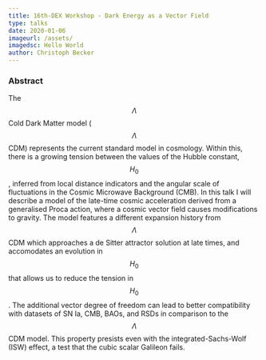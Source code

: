 ```yaml
---
title: 16th-DEX Workshop - Dark Energy as a Vector Field
type: talks
date: 2020-01-06
imageurl: /assets/
imagedsc: Hello World
author: Christoph Becker
---
```


### Abstract

The $$\Lambda$$ Cold Dark Matter model ($$\Lambda$$CDM) represents the current standard model in cosmology. Within this, there is a growing tension between the values of the Hubble constant, $$H_0$$, inferred from local distance indicators and the angular scale of fluctuations in the Cosmic Microwave Background (CMB). In this talk I will describe a model of the late-time cosmic acceleration derived from a generalised Proca action, where a cosmic vector field causes modifications to gravity. The model features a different expansion history from $$\Lambda$$CDM which approaches a de Sitter attractor solution at late times, and accomodates an evolution in $$H_0$$ that allows us to reduce the tension in $$H_0$$. The additional vector degree of freedom can lead to better compatibility with datasets of SN Ia, CMB, BAOs, and RSDs in comparison to the $$\Lambda$$CDM model. This property presists even with the integrated-Sachs-Wolf (ISW) effect, a test that the cubic scalar Galileon fails.
